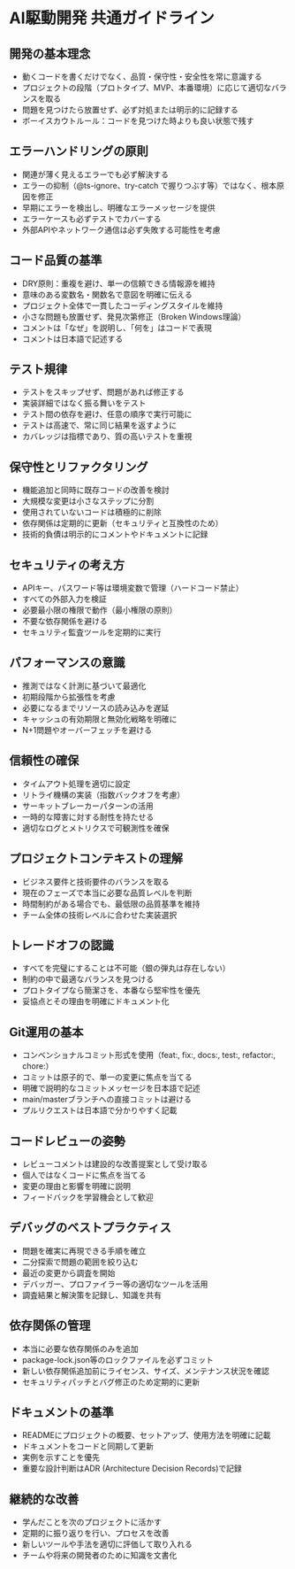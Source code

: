 # AI駆動開発 共通ガイドライン

## 開発の基本理念
- 動くコードを書くだけでなく、品質・保守性・安全性を常に意識する
- プロジェクトの段階（プロトタイプ、MVP、本番環境）に応じて適切なバランスを取る
- 問題を見つけたら放置せず、必ず対処または明示的に記録する
- ボーイスカウトルール：コードを見つけた時よりも良い状態で残す

## エラーハンドリングの原則
- 関連が薄く見えるエラーでも必ず解決する
- エラーの抑制（@ts-ignore、try-catch で握りつぶす等）ではなく、根本原因を修正
- 早期にエラーを検出し、明確なエラーメッセージを提供
- エラーケースも必ずテストでカバーする
- 外部APIやネットワーク通信は必ず失敗する可能性を考慮

## コード品質の基準
- DRY原則：重複を避け、単一の信頼できる情報源を維持
- 意味のある変数名・関数名で意図を明確に伝える
- プロジェクト全体で一貫したコーディングスタイルを維持
- 小さな問題も放置せず、発見次第修正（Broken Windows理論）
- コメントは「なぜ」を説明し、「何を」はコードで表現
- コメントは日本語で記述する

## テスト規律
- テストをスキップせず、問題があれば修正する
- 実装詳細ではなく振る舞いをテスト
- テスト間の依存を避け、任意の順序で実行可能に
- テストは高速で、常に同じ結果を返すように
- カバレッジは指標であり、質の高いテストを重視

## 保守性とリファクタリング
- 機能追加と同時に既存コードの改善を検討
- 大規模な変更は小さなステップに分割
- 使用されていないコードは積極的に削除
- 依存関係は定期的に更新（セキュリティと互換性のため）
- 技術的負債は明示的にコメントやドキュメントに記録

## セキュリティの考え方
- APIキー、パスワード等は環境変数で管理（ハードコード禁止）
- すべての外部入力を検証
- 必要最小限の権限で動作（最小権限の原則）
- 不要な依存関係を避ける
- セキュリティ監査ツールを定期的に実行

## パフォーマンスの意識
- 推測ではなく計測に基づいて最適化
- 初期段階から拡張性を考慮
- 必要になるまでリソースの読み込みを遅延
- キャッシュの有効期限と無効化戦略を明確に
- N+1問題やオーバーフェッチを避ける

## 信頼性の確保
- タイムアウト処理を適切に設定
- リトライ機構の実装（指数バックオフを考慮）
- サーキットブレーカーパターンの活用
- 一時的な障害に対する耐性を持たせる
- 適切なログとメトリクスで可観測性を確保

## プロジェクトコンテキストの理解
- ビジネス要件と技術要件のバランスを取る
- 現在のフェーズで本当に必要な品質レベルを判断
- 時間制約がある場合でも、最低限の品質基準を維持
- チーム全体の技術レベルに合わせた実装選択

## トレードオフの認識
- すべてを完璧にすることは不可能（銀の弾丸は存在しない）
- 制約の中で最適なバランスを見つける
- プロトタイプなら簡潔さを、本番なら堅牢性を優先
- 妥協点とその理由を明確にドキュメント化

## Git運用の基本
- コンベンショナルコミット形式を使用（feat:, fix:, docs:, test:, refactor:, chore:）
- コミットは原子的で、単一の変更に焦点を当てる
- 明確で説明的なコミットメッセージを日本語で記述
- main/masterブランチへの直接コミットは避ける
- プルリクエストは日本語で分かりやすく記載

## コードレビューの姿勢
- レビューコメントは建設的な改善提案として受け取る
- 個人ではなくコードに焦点を当てる
- 変更の理由と影響を明確に説明
- フィードバックを学習機会として歓迎

## デバッグのベストプラクティス
- 問題を確実に再現できる手順を確立
- 二分探索で問題の範囲を絞り込む
- 最近の変更から調査を開始
- デバッガー、プロファイラー等の適切なツールを活用
- 調査結果と解決策を記録し、知識を共有

## 依存関係の管理
- 本当に必要な依存関係のみを追加
- package-lock.json等のロックファイルを必ずコミット
- 新しい依存関係追加前にライセンス、サイズ、メンテナンス状況を確認
- セキュリティパッチとバグ修正のため定期的に更新

## ドキュメントの基準
- READMEにプロジェクトの概要、セットアップ、使用方法を明確に記載
- ドキュメントをコードと同期して更新
- 実例を示すことを優先
- 重要な設計判断はADR (Architecture Decision Records)で記録

## 継続的な改善
- 学んだことを次のプロジェクトに活かす
- 定期的に振り返りを行い、プロセスを改善
- 新しいツールや手法を適切に評価して取り入れる
- チームや将来の開発者のために知識を文書化
